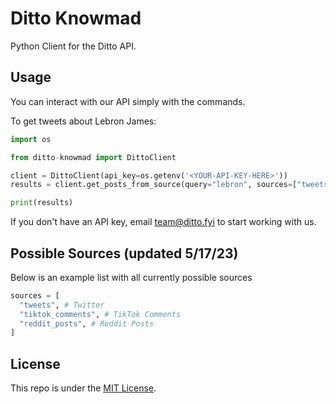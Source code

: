 # Ditto Knowmad

Python Client for the Ditto API.


## Usage

You can interact with our API simply with the commands.

To get tweets about Lebron James:
```python
import os

from ditto-knowmad import DittoClient

client = DittoClient(api_key=os.getenv('<YOUR-API-KEY-HERE>'))
results = client.get_posts_from_source(query="lebron", sources=["tweets"])

print(results)
```

If you don't have an API key, email team@ditto.fyi to start working with us.

## Possible Sources (updated 5/17/23)

Below is an example list with all currently possible sources
```python
sources = [
  "tweets", # Twitter
  "tiktok_comments", # TikTok Comments
  "reddit_posts", # Reddit Posts
]
```

## License

This repo is under the [MIT License](https://opensource.org/license/mit/).